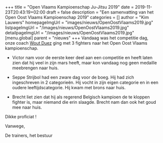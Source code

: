 +++
title = "Open Vlaams Kampioenschap Ju-Jitsu 2019"
date = 2019-11-23T20:43:19+02:00
draft = false
description = "Een samenvatting van het Open Oost Vlaams Kampioenschap 2019"
categories = []
author = "Kim Lauwers"
homepageImgUrl = "images/nieuws/OpenOostVlaams2019.jpg"
listpageImgUrl = "/images/nieuws/OpenOostVlaams2019.jpg"
detailpageImgUrl = "/images/nieuws/OpenOostVlaams2019.jpg"
[menu.global]
    parent = "nieuws"
+++
Vandaag was het competitie dag, onze coach [Wout Duez](https://www.jujitsukeerbergen.be/trainers/#Wout%20Duez) ging met 3 fighters naar het Open Oost Vlaams kampioenschap.

- Victor nam voor de eerste keer deel aan een competitie en heeft laten zien dat hij veel in zijn mars heeft, maar kon vandaag nog geen medaille meebrengen naar huis.

- Seppe Strijbol had een zware dag voor de boeg. Hij had zich ingeschreven in 2 categorieën. Hij vocht in zijn eigen categorie en in een oudere leeftijdscategorie. Hij kwam met brons naar huis.

- Brecht liet zien dat hij als regerend Belgisch kampioen de te kloppen fighter is, maar niemand die erin slaagde. Brecht nam dan ook het goud mee naar huis.


Dikke proficiat !

Vanwege,

De trainers, het bestuur